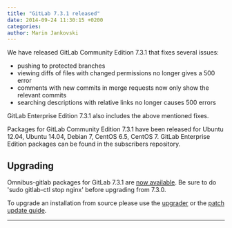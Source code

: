 ```yaml
---
title: "GitLab 7.3.1 released"
date: 2014-09-24 11:30:15 +0200
categories:
author: Marin Jankovski
---
```


We have released GitLab Community Edition 7.3.1 that fixes several issues:

- pushing to protected branches
- viewing diffs of files with changed permissions no longer gives a 500 error
- comments with new commits in merge requests now only show the relevant commits
- searching descriptions with relative links no longer causes 500 errors

GitLab Enterprise Edition 7.3.1 also includes the above mentioned fixes.

<!--more-->

Packages for GitLab Community Edition 7.3.1 have been released for Ubuntu 12.04, Ubuntu 14.04, Debian 7, CentOS 6.5, CentOS 7.
GitLab Enterprise Edition packages can be found in the subscribers repository.

## Upgrading

Omnibus-gitlab packages for GitLab 7.3.1 are [now
available](https://about.gitlab.com/downloads/).
Be sure to do 'sudo gitlab-ctl stop nginx' before upgrading from 7.3.0.

To upgrade an installation
from source please use the
[upgrader](http://doc.gitlab.com/ce/update/upgrader.html) or the [patch update
guide](http://doc.gitlab.com/ce/update/patch_versions.html).

- - -
